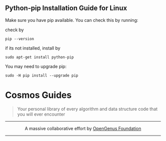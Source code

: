 ## Python-pip Installation Guide for Linux

Make sure you have pip available. You can check this by running:

check by

```
pip --version
```

if its not installed, install by

```
sudo apt-get install python-pip
```

You may need to upgrade pip:

```
sudo -H pip install --upgrade pip
```


# Cosmos Guides
> Your personal library of every algorithm and data structure code that you will ever encounter


---

<p align="center">
	A massive collaborative effort by <a href="https://github.com/OpenGenus/cosmos">OpenGenus Foundation</a>
</p>

---
